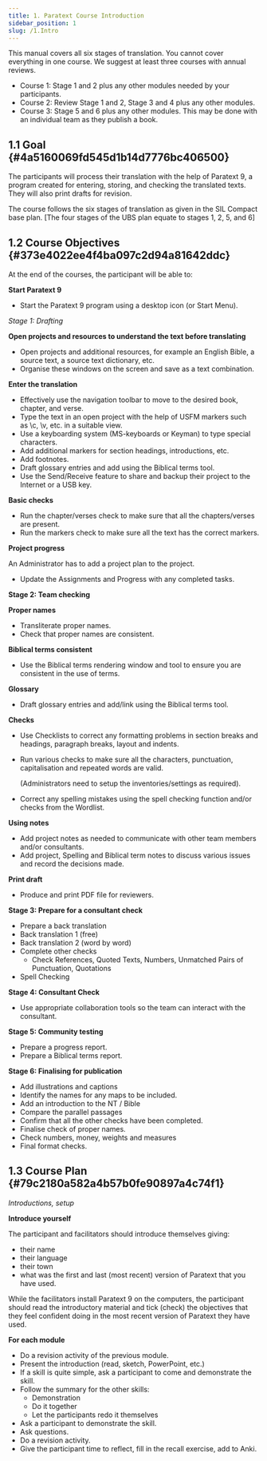 ```yaml
---
title: 1. Paratext Course Introduction
sidebar_position: 1
slug: /1.Intro
---
```




This manual covers all six stages of translation. You cannot cover everything in one course. We suggest at least three courses with annual reviews.

- Course 1: Stage 1 and 2 plus any other modules needed by your participants.
- Course 2: Review Stage 1 and 2, Stage 3 and 4 plus any other modules.
- Course 3: Stage 5 and 6 plus any other modules. This may be done with an individual team as they publish a book.

## 1.1 Goal {#4a5160069fd545d1b14d7776bc406500}


The participants will process their translation with the help of Paratext 9, a program created for entering, storing, and checking the translated texts. They will also print drafts for revision.


The course follows the six stages of translation as given in the SIL Compact base plan. [The four stages of the UBS plan equate to stages 1, 2, 5, and 6]


## 1.2 Course Objectives {#373e4022ee4f4ba097c2d94a81642ddc}


At the end of the courses, the participant will be able to:


**Start Paratext 9**

- Start the Paratext 9 program using a desktop icon (or Start Menu).

_Stage 1: Drafting_


**Open projects and resources to understand the text before translating**

- Open projects and additional resources, for example an English Bible, a source text, a source text dictionary, etc.
- Organise these windows on the screen and save as a text combination.

**Enter the translation**

- Effectively use the navigation toolbar to move to the desired book, chapter, and verse.
- Type the text in an open project with the help of USFM markers such as \c, \v, etc. in a suitable view.
- Use a keyboarding system (MS-keyboards or Keyman) to type special characters.
- Add additional markers for section headings, introductions, etc.
- Add footnotes.
- Draft glossary entries and add using the Biblical terms tool.
- Use the Send/Receive feature to share and backup their project to the Internet or a USB key.

**Basic checks**

- Run the chapter/verses check to make sure that all the chapters/verses are present.
- Run the markers check to make sure all the text has the correct markers.

**Project progress**


An Administrator has to add a project plan to the project.

- Update the Assignments and Progress with any completed tasks.

**Stage 2: Team checking**


**Proper names**

- Transliterate proper names.
- Check that proper names are consistent.

**Biblical terms consistent**

- Use the Biblical terms rendering window and tool to ensure you are consistent in the use of terms.

**Glossary**

- Draft glossary entries and add/link using the Biblical terms tool.

**Checks**

- Use Checklists to correct any formatting problems in section breaks and headings, paragraph breaks, layout and indents.
- Run various checks to make sure all the characters, punctuation, capitalisation and repeated words are valid.

	(Administrators need to setup the inventories/settings as required).

- Correct any spelling mistakes using the spell checking function and/or checks from the Wordlist.

**Using notes**

- Add project notes as needed to communicate with other team members and/or consultants.
- Add project, Spelling and Biblical term notes to discuss various issues and record the decisions made.

**Print draft**

- Produce and print PDF file for reviewers.

**Stage 3: Prepare for a consultant check**

- Prepare a back translation
- Back translation 1 (free)
- Back translation 2 (word by word)
- Complete other checks
	- Check References, Quoted Texts, Numbers, Unmatched Pairs of Punctuation, Quotations
- Spell Checking

**Stage 4: Consultant Check**

- Use appropriate collaboration tools so the team can interact with the consultant.

**Stage 5: Community testing**

- Prepare a progress report.
- Prepare a Biblical terms report.

**Stage 6: Finalising for publication**

- Add illustrations and captions
- Identify the names for any maps to be included.
- Add an introduction to the NT / Bible
- Compare the parallel passages
- Confirm that all the other checks have been completed.
- Finalise check of proper names.
- Check numbers, money, weights and measures
- Final format checks.

## 1.3 Course Plan {#79c2180a582a4b57b0fe90897a4c74f1}


_Introductions, setup_


**Introduce yourself**


The participant and facilitators should introduce themselves giving:

- their name
- their language
- their town
- what was the first and last (most recent) version of Paratext that you have used.

While the facilitators install Paratext 9 on the computers, the participant should read the introductory material and tick (check) the objectives that they feel confident doing in the most recent version of Paratext they have used.


**For each module**

- Do a revision activity of the previous module.
- Present the introduction (read, sketch, PowerPoint, etc.)
- If a skill is quite simple, ask a participant to come and demonstrate the skill.
- Follow the summary for the other skills:
	- Demonstration
	- Do it together
	- Let the participants redo it themselves
- Ask a participant to demonstrate the skill.
- Ask questions.
- Do a revision activity.
- Give the participant time to reflect, fill in the recall exercise, add to Anki.
